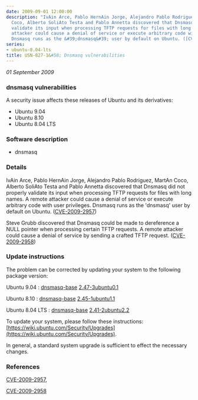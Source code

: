 ```yaml
---
date: 2009-09-01 12:00:00
description: "IvAin Arce, Pablo HernAin Jorge, Alejandro Pablo Rodriguez, MartA\xADn
  Coco, Alberto SoliAto Testa and Pablo Annetta discovered that Dnsmasq did not properly
  validate its input when processing TFTP requests for files with long names. A remote
  attacker could cause a denial of service or execute arbitrary code with user privileges.
  Dnsmasq runs as the &#39;dnsmasq&#39; user by default on Ubuntu. ([CVE-2009-2957](http://people.ubuntu.com/~ubuntu-security/cve/CVE-2009-2957))"
series:
- ubuntu-8.04-lts
title: USN-827-1&#58; Dnsmasq vulnerabilities
---
```


*01 September 2009*

### dnsmasq vulnerabilities

A security issue affects these releases of Ubuntu and its derivatives:

* Ubuntu 9.04
* Ubuntu 8.10
* Ubuntu 8.04 LTS

### Software description

* dnsmasq 

### Details

IvAin Arce, Pablo HernAin Jorge, Alejandro Pablo Rodriguez, MartA­n Coco, Alberto SoliAto Testa and Pablo Annetta discovered that Dnsmasq did not properly validate its input when processing TFTP requests for files with long names. A remote attacker could cause a denial of service or execute arbitrary code with user privileges. Dnsmasq runs as the &#39;dnsmasq&#39; user by default on Ubuntu. ([CVE-2009-2957](http://people.ubuntu.com/~ubuntu-security/cve/CVE-2009-2957))

Steve Grubb discovered that Dnsmasq could be made to dereference a NULL pointer when processing certain TFTP requests. A remote attacker could cause a denial of service by sending a crafted TFTP request. ([CVE-2009-2958](http://people.ubuntu.com/~ubuntu-security/cve/CVE-2009-2958)) 

### Update instructions

The problem can be corrected by updating your system to the following package version:

Ubuntu 9.04
 : [dnsmasq-base](https://launchpad.net/ubuntu/+source/dnsmasq) <span> [2.47-3ubuntu0.1](https://launchpad.net/ubuntu/+source/dnsmasq/2.47-3ubuntu0.1) </span> 

Ubuntu 8.10
 : [dnsmasq-base](https://launchpad.net/ubuntu/+source/dnsmasq) <span> [2.45-1ubuntu1.1](https://launchpad.net/ubuntu/+source/dnsmasq/2.45-1ubuntu1.1) </span> 

Ubuntu 8.04 LTS
 : [dnsmasq-base](https://launchpad.net/ubuntu/+source/dnsmasq) <span> [2.41-2ubuntu2.2](https://launchpad.net/ubuntu/+source/dnsmasq/2.41-2ubuntu2.2) </span> 

To update your system, please follow these instructions: [https://wiki.ubuntu.com/Security/Upgrades](https://wiki.ubuntu.com/Security/Upgrades).

In general, a standard system upgrade is sufficient to effect the necessary changes. 

### References

 
 [CVE-2009-2957](http://people.ubuntu.com/~ubuntu-security/cve/CVE-2009-2957), 

 [CVE-2009-2958](http://people.ubuntu.com/~ubuntu-security/cve/CVE-2009-2958)